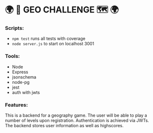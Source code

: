 # :earth_africa: :scotland: GEO CHALLENGE :world_map: :earth_africa:

### Scripts:

- `npm test` runs all tests with coverage
- `node server.js` to start on localhost 3001

### Tools:

- Node
- Express
- jsonschema
- node-pg
- jest
- auth with jwts

### Features:

This is a backend for a geography game. The user will be able to play a number of levels upon registration. Authentication is achieved via JWTs. The backend stores user information as well as highscores.

